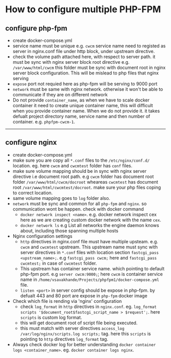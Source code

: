 # How to configure multiple PHP-FPM
## configure php-fpm
 - create docker-compose.yml
 - service name must be unique e.g. `cwcm` service name need to registed as server in nginx.conf file under http block, under upstream directive.
 - check the volume path attached here, with respect to server path. it must be sync with nginx server block root directive e.g. `/var/www/html/cwcm` this folder must be sync with document root in nginx server block configuration. This will be mislead to php files that nginx serving
 - `expose` port not requied here as php-fpm will be serving to 9000 port
 - `network` must be same with nginx network. otherwise it won't be able to communicate if they are on different network
 - Do not provide `container_name`, as when we have to scale docker container it need to create unique container name, this will difficult when you provide container name. When we do not provide it. it takes defualt project directory name, service name and then number of container. e.g. `phpfpm-cwcm-1`.
___

## configure nginx
 - create docker-compose.yml
 - make sure you are copy all `*.conf` files to the `/etc/nginx/conf.d/` location. eg. here `cwcm` and `cwcmtest` folder has `conf` files.
 - make sure volume mapping should be in sync with nginx server directive i.e document root path. e.g `cwcm` folder has document root folder `/var/www/html/cwcm/docroot` wheareas `cwcmtest` has document root `/var/www/html/cwcmtest/docroot`. make sure your php files coping to correct location.
 - same volume mapping goes to `log` folder also.
 - `network` must be sync and common for all `php-fpm` and `nginx`. so communication wont be happen. check with docker command
    - `docker network inspect <name>`. e.g. docker network inspect cex here as we are creating custom docker network with the name `cex`.
    - `docker network ls` e.g List all networks the engine daemon knows about, including those spanning multiple hosts
 - Nginx configuration settings
    - `http` directives in nginx.conf file must have multiple upsteam. e.g. `cwcm` and `cwcmtest` upstream. This upstream name must sync with server directives in `*.conf` files with location section `fastcgi_pass <upstream_name>;`. e.g `fastcgi_pass cwcm;` here and `fastcgi_pass cwcmtest;` in case of `cwcmtest` folder.
    - This upstream has container service name. which pointing to default php-fpm port. e.g `server cwcm:9000;`; here `cwcm` is container service name in `/home/vsavakhande/Projects/phpfpm1/docker-compose.yml` file.
    - `listen <port>` in server config should be expose in php-fpm. by defualt 443 and 80 port are expose in `php-fpm` docker image
 - Check which file is rending via 'nginx' configuration
    - check `log_format` in `http` directives in `nginx.conf`. eg. `log_format scripts '$document_root$fastcgi_script_name > $request';`. here `scripts` is custom log format.
    - this will get document root of script file being executed.
    - this must match with server directives `access_log /var/log/nginx/scripts.log scripts;` tag. here this `scripts` is pointing to `http` directives `log_format` tag.
 - Always check docker log for better understanding `docker container logs <container_name>`. eg. `docker container logs nginx`.


